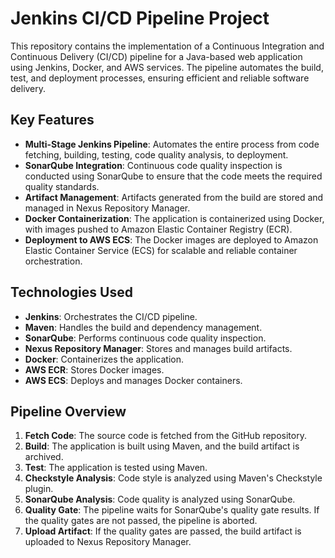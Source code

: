 # Jenkins CI/CD Pipeline Project

This repository contains the implementation of a Continuous Integration and Continuous Delivery (CI/CD) pipeline for a Java-based web application using Jenkins, Docker, and AWS services. The pipeline automates the build, test, and deployment processes, ensuring efficient and reliable software delivery.

## Key Features

- **Multi-Stage Jenkins Pipeline**: Automates the entire process from code fetching, building, testing, code quality analysis, to deployment.
- **SonarQube Integration**: Continuous code quality inspection is conducted using SonarQube to ensure that the code meets the required quality standards.
- **Artifact Management**: Artifacts generated from the build are stored and managed in Nexus Repository Manager.
- **Docker Containerization**: The application is containerized using Docker, with images pushed to Amazon Elastic Container Registry (ECR).
- **Deployment to AWS ECS**: The Docker images are deployed to Amazon Elastic Container Service (ECS) for scalable and reliable container orchestration.

## Technologies Used

- **Jenkins**: Orchestrates the CI/CD pipeline.
- **Maven**: Handles the build and dependency management.
- **SonarQube**: Performs continuous code quality inspection.
- **Nexus Repository Manager**: Stores and manages build artifacts.
- **Docker**: Containerizes the application.
- **AWS ECR**: Stores Docker images.
- **AWS ECS**: Deploys and manages Docker containers.

## Pipeline Overview

1. **Fetch Code**: The source code is fetched from the GitHub repository.
2. **Build**: The application is built using Maven, and the build artifact is archived.
3. **Test**: The application is tested using Maven.
4. **Checkstyle Analysis**: Code style is analyzed using Maven's Checkstyle plugin.
5. **SonarQube Analysis**: Code quality is analyzed using SonarQube.
6. **Quality Gate**: The pipeline waits for SonarQube's quality gate results. If the quality gates are not passed, the pipeline is aborted.
7. **Upload Artifact**: If the quality gates are passed, the build artifact is uploaded to Nexus Repository Manager.
